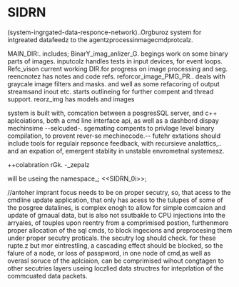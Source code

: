 # SIDRN
 (system-ingrgated-data-responce-network)..Orgburoz system for intgreated datafeedz to the agentzprocessinmagecmdprotcalz.

MAIN_DIR:.
includes;
BinarY_imag_anlizer_G. begings work on some binary parts of images.
inputcolz handles tests in input devices, for event loops.
Refc_vison current working DIR.for progress on image processing and seg.
reencnotez has notes and code refs.
reforcor_image_PMG_PR.. deals with graycale image filters and masks. and well as some refacoring of output streamsand inout etc. starts outlineing for further compent and thread support.
reorz_img has models and images








system is built with, comcation between a posgresSQL server, and c++ aplcoiations, both a cmd line interface api, as well as a dashbord dispay mechinsime --selcuded-. sgemating compents to privlage level binary compilation, to provent rever-se mechinecode.-- futehr extations should include tools for regulair repsonce feedback, with recursieve analattics,.. and an expation of, emergent stablity in unstable envrometnal systemesz. 

++colabration rGk. 
-_zepalz

will be useing the namespace_; <<SIDRN_0i>>;


//antoher imprant focus needs to be on proper secutry, so, that acess to the cmdline update application, that only has acess to the tulupes of some of the posgree datalines, is complex enogh to allow for simple comcaion and update of grnaual data, but is also not ssutbakle to CPU injections into the arryaies, of touples upon reentry from a comprimised postion, furthenmore proper allocation of the sql cmds, to block ingecions and preprocesing them under proper secutry proticals. 
the secutry log should check. for these rupte.z but mor eintrestling, a cascading effect should be blocked, so the falure of a node, or loss of passpword, in one node of cmd,as well as overasl soruce of the aplciaion, can be comprimised wihout congtagen to other secutries layers useing loczlied data structres for inteprlation of the commcuated data packets.

